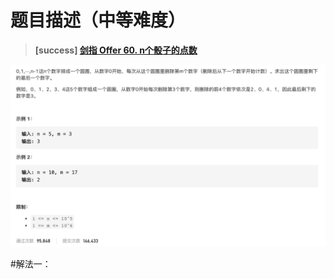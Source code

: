 #  **题目描述（中等难度）**

> **[success] [剑指 Offer 60. n个骰子的点数](https://leetcode-cn.com/problems/nge-tou-zi-de-dian-shu-lcof/)**

![](../image/jz62.png)

#解法一：


